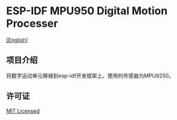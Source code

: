 # ESP-IDF MPU950 Digital Motion Processer

[[English]](./README.md) 

## 项目介绍

将数字运动单元移植到esp-idf开发框架上。使用的传感器为MPU9250。



## 许可证

[MIT Licensed]()

